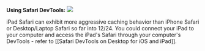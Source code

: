 **Using Safari DevTools:**
![](gwkkUjg.png)

iPad Safari can exhibit more aggressive caching behavior than iPhone Safari or Desktop/Laptop Safari so far into 12/24. You could connect your iPad to your computer and access the iPad's Safari through your computer's DevTools - refer to [[Safari DevTools on Desktop for iOS and iPad]].